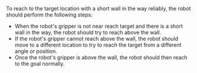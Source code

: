 To reach to the target location with a short wall in the way reliably, the robot should perform the following steps:
- When the robot's gripper is not near reach target and there is a short wall in the way, the robot should try to reach above the wall.
- If the robot's gripper cannot reach above the wall, the robot should move to a different location to try to reach the target from a different angle or position.
- Once the robot's gripper is above the wall, the robot should then reach to the goal normally.